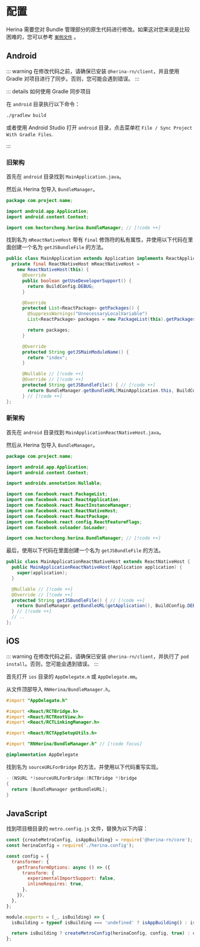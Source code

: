 # 配置

Herina 需要您对 Bundle 管理部分的原生代码进行修改。如果这对您来说是比较困难的，您可以参考 [`案例文件`](https://github1s.com/Hector-Chong/herina/blob/HEAD/packages/herina-client/example) 。

## Android

::: warning
在修改代码之前，请确保已安装 `@herina-rn/client`，并且使用 Gradle 对项目进行了同步。否则，您可能会遇到错误。
:::

::: details 如何使用 Gradle 同步项目

在 `android` 目录执行以下命令：

```bash
./gradlew build
```

或者使用 Android Studio 打开 `android` 目录，点击菜单栏 `File / Sync Project With Gradle Files`.

:::

### 旧架构

首先在 `android` 目录找到 `MainApplication.java`。

然后从 Herina 包导入 `BundleManager`。

```java
package com.project.name;

import android.app.Application;
import android.content.Context;

import com.hectorchong.herina.BundleManager; // [!code ++]
```

找到名为 `mReactNativeHost` 带有 `final` 修饰符的私有属性，并使用以下代码在里面创建一个名为 `getJSBundleFile` 的方法。

```java
public class MainApplication extends Application implements ReactApplication {
  private final ReactNativeHost mReactNativeHost =
    new ReactNativeHost(this) {
      @Override
      public boolean getUseDeveloperSupport() {
        return BuildConfig.DEBUG;
      }

      @Override
      protected List<ReactPackage> getPackages() {
        @SuppressWarnings("UnnecessaryLocalVariable")
        List<ReactPackage> packages = new PackageList(this).getPackages();

        return packages;
      }

      @Override
      protected String getJSMainModuleName() {
        return "index";
      }

      @Nullable // [!code ++]
      @Override // [!code ++]
      protected String getJSBundleFile() { // [!code ++]
        return BundleManager.getBundleURL(MainApplication.this, BuildConfig.DEBUG); // [!code ++]
      } // [!code ++]
};
```

### 新架构

首先在 `android` 目录找到 `MainApplicationReactNativeHost.java`。

然后从 Herina 包导入 `BundleManager`。

```java
package com.project.name;

import android.app.Application;
import android.content.Context;

import androidx.annotation.Nullable;

import com.facebook.react.PackageList;
import com.facebook.react.ReactApplication;
import com.facebook.react.ReactInstanceManager;
import com.facebook.react.ReactNativeHost;
import com.facebook.react.ReactPackage;
import com.facebook.react.config.ReactFeatureFlags;
import com.facebook.soloader.SoLoader;

import com.hectorchong.herina.BundleManager; // [!code ++]
```

最后，使用以下代码在里面创建一个名为 `getJSBundleFile` 的方法。

```java
public class MainApplicationReactNativeHost extends ReactNativeHost {
  public MainApplicationReactNativeHost(Application application) {
    super(application);
  }

  @Nullable // [!code ++]
  @Override // [!code ++]
  protected String getJSBundleFile() { // [!code ++]
    return BundleManager.getBundleURL(getApplication(), BuildConfig.DEBUG); // [!code ++]
  } // [!code ++]
  // ..
};
```

## iOS

::: warning
在修改代码之前，请确保已安装 `@herina-rn/client`，并执行了 `pod install`。否则，您可能会遇到错误。
:::

首先打开 `ios` 目录的 `AppDelegate.m` 或 `AppDelegate.mm`。

从文件顶部导入 `RNHerina/BundleManager.h`。

```objective-c
#import "AppDelegate.h"

#import <React/RCTBridge.h>
#import <React/RCTRootView.h>
#import <React/RCTLinkingManager.h>

#import <React/RCTAppSetupUtils.h>

#import "RNHerina/BundleManager.h" // [!code focus]

@implementation AppDelegate

```

找到名为 `sourceURLForBridge` 的方法，并使用以下代码重写实现。

```objective-c
- (NSURL *)sourceURLForBridge:(RCTBridge *)bridge
{
  return [BundleManager getBundleURL];
}
```

## JavaScript

找到项目根目录的 `metro.config.js` 文件，替换为以下内容：

```javascript
const {createMetroConfig, isAppBuilding} = require('@herina-rn/core');
const herinaConfig = require('./herina.config');

const config = {
  transformer: {
    getTransformOptions: async () => ({
      transform: {
        experimentalImportSupport: false,
        inlineRequires: true,
      },
    }),
  },
};

module.exports = (_, isBuilding) => {
  isBuilding = typeof isBuilding === 'undefined' ? isAppBuilding() : isBuilding;

  return isBuilding ? createMetroConfig(herinaConfig, config, true) : config;
};
```